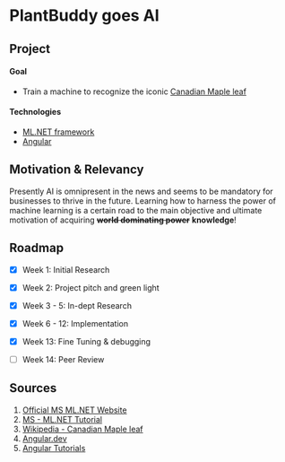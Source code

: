 # PlantBuddy goes AI


## Project
#### Goal 
- Train a machine to recognize the iconic [Canadian Maple leaf](https://en.m.wikipedia.org/wiki/File:Flag_of_Canada_%28leaf%29.svg)
#### Technologies 
- [ML.NET framework](https://dotnet.microsoft.com/en-us/apps/machinelearning-ai/ml-dotnet)
- [Angular](https://angular.dev/)


## Motivation & Relevancy
Presently AI is omnipresent in the news and seems to be mandatory for businesses to thrive in the future.
Learning how to harness the power of machine learning is a certain road to the main objective and ultimate motivation of acquiring ~~**world dominating power**~~ **knowledge**! 

## Roadmap
  - [X] Week 1: Initial Research
  - [x] Week 2: Project pitch and green light
  - [x] Week 3 - 5: In-dept Research
  - [x] Week 6 - 12: Implementation
  - [x] Week 13: Fine Tuning & debugging
  - [ ] Week 14: Peer Review


## Sources
1. [Official MS ML.NET Website](https://dotnet.microsoft.com/en-us/apps/machinelearning-ai/ml-dotnet)
2. [MS - ML.NET Tutorial](https://dotnet.microsoft.com/en-us/learn/ml-dotnet/get-started-tutorial/intro)
3. [Wikipedia - Canadian Maple leaf](https://en.m.wikipedia.org/wiki/File:Flag_of_Canada_%28leaf%29.svg)
4. [Angular.dev](https://angular.dev/)
5. [Angular Tutorials](https://angular.dev/tutorials)
